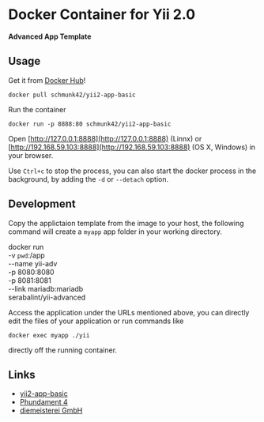 # Docker Container for Yii 2.0


**Advanced App Template**

## Usage

Get it from [Docker Hub](https://registry.hub.docker.com/u/schmunk42/yii2-app-basic/)!

    docker pull schmunk42/yii2-app-basic

Run the container

    docker run -p 8888:80 schmunk42/yii2-app-basic

Open [http://127.0.0.1:8888](http://127.0.0.1:8888) (Linnx) or [http://192.168.59.103:8888](http://192.168.59.103:8888) (OS X, Windows) in your browser.

Use `Ctrl+c` to stop the process, you can also start the docker process in the background, by adding the `-d` or `--detach` option.

## Development

Copy the applictaion template from the image to your host, the following command will create a `myapp` app folder in your working directory.

   docker run \
    -v `pwd`:/app \
    --name yii-adv \
    -p 8080:8080 \
    -p 8081:8081 \
    --link mariadb:mariadb \
    serabalint/yii-advanced

Access the application under the URLs mentioned above, you can directly edit the files of your application or run commands like

    docker exec myapp ./yii

directly off the running container.

Links
-----

- [yii2-app-basic](https://github.com/yiisoft/yii2-app-basic)
- [Phundament 4](http://phundament.com)
- [diemeisterei GmbH](http://diemeisterei.de)
